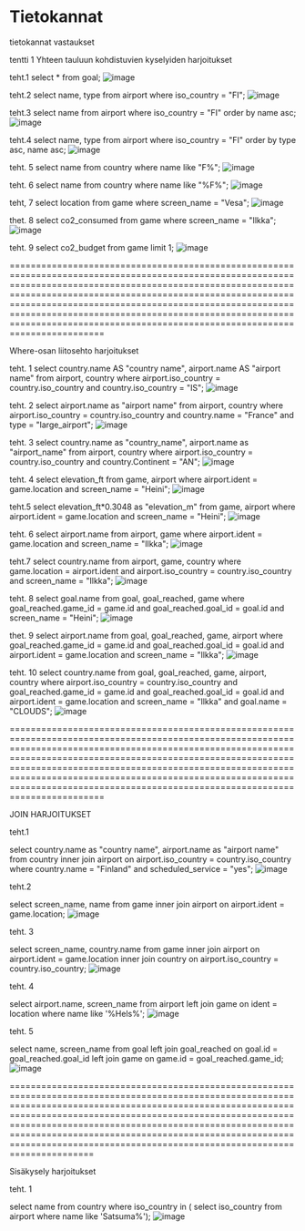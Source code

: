 # Tietokannat
tietokannat vastaukset

tentti 1 Yhteen tauluun kohdistuvien kyselyiden harjoitukset

teht.1
select * from goal;
![image](https://github.com/user-attachments/assets/6ec13130-088d-4525-b338-e476ea789d88)

teht.2
select name, type from airport where iso_country = "FI";
![image](https://github.com/user-attachments/assets/062fc2fa-ac4e-4f49-92a0-d1760b4350c1)

teht.3
select name from airport where iso_country = "FI" order by name asc;
![image](https://github.com/user-attachments/assets/e637d1f2-5695-403d-8364-3caf0e6447c4)

teht.4
select name, type from airport where iso_country = "FI" order by type asc, name asc;
![image](https://github.com/user-attachments/assets/e357aca8-98c2-434b-ae1f-1026a0d47041)

teht. 5
select name from country where name like "F%";
![image](https://github.com/user-attachments/assets/65821dc3-71ac-454f-939d-840c1d501755)

teht. 6
select name from country where name like "%F%";
![image](https://github.com/user-attachments/assets/14cfff54-c13c-4265-a724-8cf064a2a410)

teht, 7
select location from game where screen_name = "Vesa";
![image](https://github.com/user-attachments/assets/5ca39890-55c5-414c-b6ee-05694980f3b8)

thet. 8
select co2_consumed from game where screen_name = "Ilkka";
![image](https://github.com/user-attachments/assets/624877e0-e8f0-4e98-9557-f967a2ab04ea)

teht. 9
select co2_budget from game limit 1;
![image](https://github.com/user-attachments/assets/1676997e-a3d1-4435-80c0-fc7c345d8397)

============================================================================================================================================================================================================================================================================================================================================================================================================

Where-osan liitosehto harjoitukset

teht. 1
select country.name AS "country name", airport.name AS "airport name" from airport, country where airport.iso_country = country.iso_country and country.iso_country = "IS";
![image](https://github.com/user-attachments/assets/48fbd756-d232-40d9-9632-2009379bc285)

teht. 2
select airport.name as "airport name" from airport, country where airport.iso_country = country.iso_country and country.name = "France" and type = "large_airport";
![image](https://github.com/user-attachments/assets/e55fd6e6-a262-4b6e-b7ee-edb90d674aec)

teht. 3
select country.name as "country_name", airport.name as "airport_name" from airport, country where airport.iso_country = country.iso_country and country.Continent = "AN";
![image](https://github.com/user-attachments/assets/a601d928-183c-4fed-aec8-1e273364a3e5)

teht. 4
select elevation_ft from game, airport where airport.ident = game.location and screen_name = "Heini";
![image](https://github.com/user-attachments/assets/9b28ad7a-52cb-4f14-a150-1371fe915554)

teht.5
select elevation_ft*0.3048 as "elevation_m" from game, airport where airport.ident = game.location and screen_name = "Heini";
![image](https://github.com/user-attachments/assets/c1392767-81de-4844-bd33-7cdfec183f81)

teht. 6
select airport.name from airport, game where airport.ident = game.location and screen_name = "Ilkka";
![image](https://github.com/user-attachments/assets/b3db69e1-836b-4c80-b9eb-8cefe6f81c36)

teht.7 
select country.name from airport, game, country where game.location = airport.ident and airport.iso_country = country.iso_country and screen_name = "Ilkka";
![image](https://github.com/user-attachments/assets/c8b675cb-49b2-4913-a312-3f9386ba5f84)

teht. 8
select goal.name from goal, goal_reached, game where goal_reached.game_id = game.id and goal_reached.goal_id = goal.id and screen_name = "Heini";
![image](https://github.com/user-attachments/assets/100bf409-007b-45de-bd55-d4773c0a1120)

thet. 9
select airport.name from goal, goal_reached, game, airport where goal_reached.game_id = game.id and goal_reached.goal_id = goal.id and airport.ident = game.location and screen_name = "Ilkka";
![image](https://github.com/user-attachments/assets/920c8cf6-4306-484c-8008-ba8b0817d545)

teht. 10
select country.name from goal, goal_reached, game, airport, country where airport.iso_country = country.iso_country and goal_reached.game_id = game.id and goal_reached.goal_id = goal.id and airport.ident = game.location and screen_name = "Ilkka" and goal.name = "CLOUDS";
![image](https://github.com/user-attachments/assets/d71cfbeb-542f-4998-bc4b-4369fb7bee70)

============================================================================================================================================================================================================================================================================================================================================================================================================


JOIN HARJOITUKSET

teht.1

select country.name as "country name", airport.name as "airport name"
from country
inner join airport on airport.iso_country = country.iso_country 
where country.name = "Finland"
and scheduled_service = "yes";
![image](https://github.com/user-attachments/assets/6adcd7b5-8e39-492c-869f-f56d7412fd7b)

teht.2 

select screen_name, name 
from game
inner join airport on airport.ident = game.location;
![image](https://github.com/user-attachments/assets/96d87255-33d9-461e-b252-3a53069f27fa)

teht. 3

select screen_name, country.name
from game
inner join airport on airport.ident = game.location
inner join country on airport.iso_country = country.iso_country;
![image](https://github.com/user-attachments/assets/d5b92107-85b0-4da0-9469-c458459c34cd)

teht. 4

select airport.name, screen_name
from airport 
left join game on ident = location
where name like '%Hels%';
![image](https://github.com/user-attachments/assets/52d11647-48d4-413b-8103-787b26ff55e9)

teht. 5

select name, screen_name 
from goal
left join goal_reached on goal.id = goal_reached.goal_id
left join game on game.id = goal_reached.game_id;
![image](https://github.com/user-attachments/assets/1f9dfb29-2439-4f04-8948-af987abd0a69)


==========================================================================================================================================================================================================================================================================================================================================================================================================

Sisäkysely harjoitukset

teht. 1

select name
from country
where iso_country in (
select iso_country 
from airport
where name like 'Satsuma%');
![image](https://github.com/user-attachments/assets/dbe6204e-d57d-47d6-a1cd-01318ecddee7)
